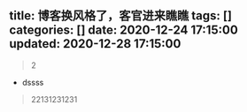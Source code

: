 title: 博客换风格了，客官进来瞧瞧
tags: []
categories: []
date: 2020-12-24 17:15:00
updated: 2020-12-28 17:15:00
---
 > 2
* dssss
> 22131231231